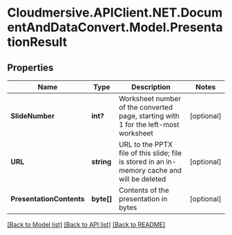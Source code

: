 # Cloudmersive.APIClient.NET.DocumentAndDataConvert.Model.PresentationResult
## Properties

Name | Type | Description | Notes
------------ | ------------- | ------------- | -------------
**SlideNumber** | **int?** | Worksheet number of the converted page, starting with 1 for the left-most worksheet | [optional] 
**URL** | **string** | URL to the PPTX file of this slide; file is stored in an in-memory cache and will be deleted | [optional] 
**PresentationContents** | **byte[]** | Contents of the presentation in bytes | [optional] 

[[Back to Model list]](../README.md#documentation-for-models) [[Back to API list]](../README.md#documentation-for-api-endpoints) [[Back to README]](../README.md)

